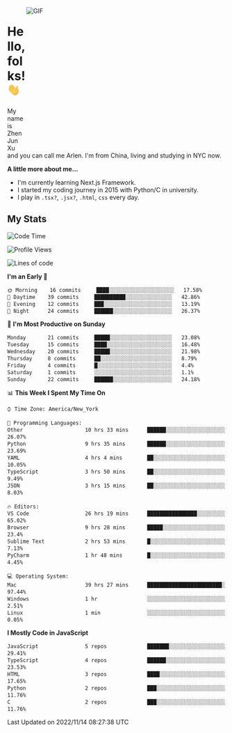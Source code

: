 <img align="right" alt="GIF" src="https://media.giphy.com/media/xUA7bdpLxQhsSQdyog/giphy.gif" width="460" height="320" />

# Hello, folks! <img src="https://raw.githubusercontent.com/arlenxuzj/arlenxuzj/master/assets/wave.gif" width="30px">

My name is Zhen Jun Xu and you can call me Arlen. I'm from China, living and studying in NYC now.

**A little more about me...**

 - I'm currently learning Next.js Framework.
 - I started my coding journey in 2015 with Python/C in university.
 - I play in `.tsx?`, `.jsx?`, `.html`, `css` every day.

## My Stats

<!--START_SECTION:waka-->
![Code Time](http://img.shields.io/badge/Code%20Time-2%2C487%20hrs%207%20mins-blue)

![Profile Views](http://img.shields.io/badge/Profile%20Views-207-blue)

![Lines of code](https://img.shields.io/badge/From%20Hello%20World%20I%27ve%20Written-234%20Thousand%20lines%20of%20code-blue)

**I'm an Early 🐤** 

```text
🌞 Morning    16 commits     ████░░░░░░░░░░░░░░░░░░░░░   17.58% 
🌆 Daytime    39 commits     ██████████░░░░░░░░░░░░░░░   42.86% 
🌃 Evening    12 commits     ███░░░░░░░░░░░░░░░░░░░░░░   13.19% 
🌙 Night      24 commits     ██████░░░░░░░░░░░░░░░░░░░   26.37%

```
📅 **I'm Most Productive on Sunday** 

```text
Monday       21 commits     █████░░░░░░░░░░░░░░░░░░░░   23.08% 
Tuesday      15 commits     ████░░░░░░░░░░░░░░░░░░░░░   16.48% 
Wednesday    20 commits     █████░░░░░░░░░░░░░░░░░░░░   21.98% 
Thursday     8 commits      ██░░░░░░░░░░░░░░░░░░░░░░░   8.79% 
Friday       4 commits      █░░░░░░░░░░░░░░░░░░░░░░░░   4.4% 
Saturday     1 commits      ░░░░░░░░░░░░░░░░░░░░░░░░░   1.1% 
Sunday       22 commits     ██████░░░░░░░░░░░░░░░░░░░   24.18%

```


📊 **This Week I Spent My Time On** 

```text
⌚︎ Time Zone: America/New_York

💬 Programming Languages: 
Other                    10 hrs 33 mins      ██████░░░░░░░░░░░░░░░░░░░   26.07% 
Python                   9 hrs 35 mins       ██████░░░░░░░░░░░░░░░░░░░   23.69% 
YAML                     4 hrs 4 mins        ██░░░░░░░░░░░░░░░░░░░░░░░   10.05% 
TypeScript               3 hrs 50 mins       ██░░░░░░░░░░░░░░░░░░░░░░░   9.49% 
JSON                     3 hrs 15 mins       ██░░░░░░░░░░░░░░░░░░░░░░░   8.03%

🔥 Editors: 
VS Code                  26 hrs 19 mins      ████████████████░░░░░░░░░   65.02% 
Browser                  9 hrs 28 mins       █████░░░░░░░░░░░░░░░░░░░░   23.4% 
Sublime Text             2 hrs 53 mins       █░░░░░░░░░░░░░░░░░░░░░░░░   7.13% 
PyCharm                  1 hr 48 mins        █░░░░░░░░░░░░░░░░░░░░░░░░   4.45%

💻 Operating System: 
Mac                      39 hrs 27 mins      ████████████████████████░   97.44% 
Windows                  1 hr                ░░░░░░░░░░░░░░░░░░░░░░░░░   2.51% 
Linux                    1 min               ░░░░░░░░░░░░░░░░░░░░░░░░░   0.05%

```

**I Mostly Code in JavaScript** 

```text
JavaScript               5 repos             ███████░░░░░░░░░░░░░░░░░░   29.41% 
TypeScript               4 repos             ██████░░░░░░░░░░░░░░░░░░░   23.53% 
HTML                     3 repos             ████░░░░░░░░░░░░░░░░░░░░░   17.65% 
Python                   2 repos             ███░░░░░░░░░░░░░░░░░░░░░░   11.76% 
C                        2 repos             ███░░░░░░░░░░░░░░░░░░░░░░   11.76%

```



 Last Updated on 2022/11/14 08:27:38 UTC
<!--END_SECTION:waka-->
